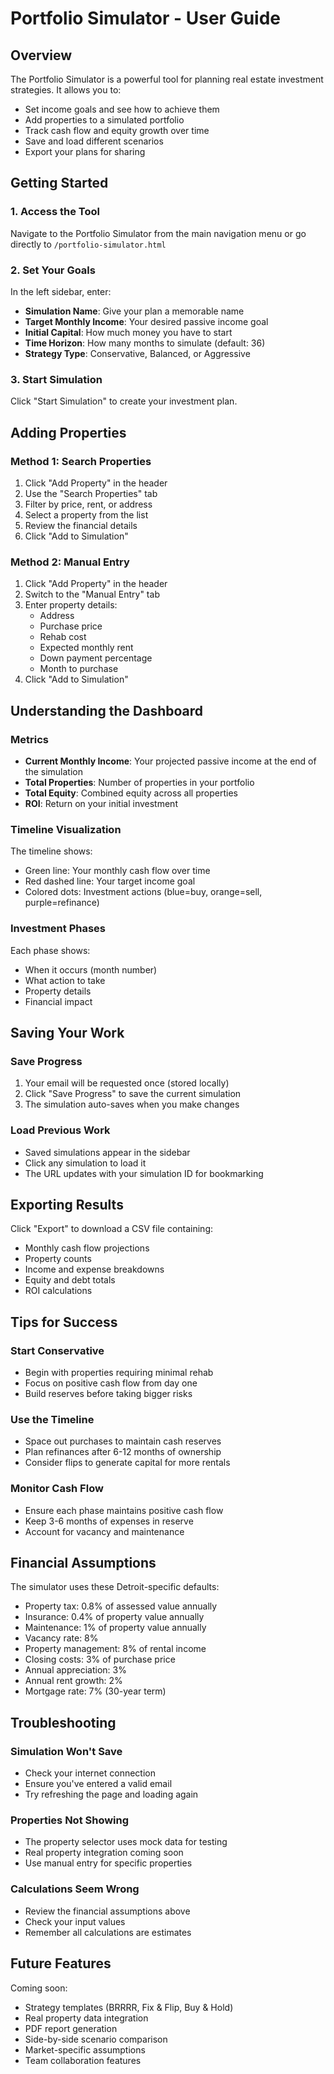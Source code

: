 # Portfolio Simulator - User Guide

## Overview

The Portfolio Simulator is a powerful tool for planning real estate investment strategies. It allows you to:
- Set income goals and see how to achieve them
- Add properties to a simulated portfolio
- Track cash flow and equity growth over time
- Save and load different scenarios
- Export your plans for sharing

## Getting Started

### 1. Access the Tool
Navigate to the Portfolio Simulator from the main navigation menu or go directly to `/portfolio-simulator.html`

### 2. Set Your Goals
In the left sidebar, enter:
- **Simulation Name**: Give your plan a memorable name
- **Target Monthly Income**: Your desired passive income goal
- **Initial Capital**: How much money you have to start
- **Time Horizon**: How many months to simulate (default: 36)
- **Strategy Type**: Conservative, Balanced, or Aggressive

### 3. Start Simulation
Click "Start Simulation" to create your investment plan.

## Adding Properties

### Method 1: Search Properties
1. Click "Add Property" in the header
2. Use the "Search Properties" tab
3. Filter by price, rent, or address
4. Select a property from the list
5. Review the financial details
6. Click "Add to Simulation"

### Method 2: Manual Entry
1. Click "Add Property" in the header
2. Switch to the "Manual Entry" tab
3. Enter property details:
   - Address
   - Purchase price
   - Rehab cost
   - Expected monthly rent
   - Down payment percentage
   - Month to purchase
4. Click "Add to Simulation"

## Understanding the Dashboard

### Metrics
- **Current Monthly Income**: Your projected passive income at the end of the simulation
- **Total Properties**: Number of properties in your portfolio
- **Total Equity**: Combined equity across all properties
- **ROI**: Return on your initial investment

### Timeline Visualization
The timeline shows:
- Green line: Your monthly cash flow over time
- Red dashed line: Your target income goal
- Colored dots: Investment actions (blue=buy, orange=sell, purple=refinance)

### Investment Phases
Each phase shows:
- When it occurs (month number)
- What action to take
- Property details
- Financial impact

## Saving Your Work

### Save Progress
1. Your email will be requested once (stored locally)
2. Click "Save Progress" to save the current simulation
3. The simulation auto-saves when you make changes

### Load Previous Work
- Saved simulations appear in the sidebar
- Click any simulation to load it
- The URL updates with your simulation ID for bookmarking

## Exporting Results

Click "Export" to download a CSV file containing:
- Monthly cash flow projections
- Property counts
- Income and expense breakdowns
- Equity and debt totals
- ROI calculations

## Tips for Success

### Start Conservative
- Begin with properties requiring minimal rehab
- Focus on positive cash flow from day one
- Build reserves before taking bigger risks

### Use the Timeline
- Space out purchases to maintain cash reserves
- Plan refinances after 6-12 months of ownership
- Consider flips to generate capital for more rentals

### Monitor Cash Flow
- Ensure each phase maintains positive cash flow
- Keep 3-6 months of expenses in reserve
- Account for vacancy and maintenance

## Financial Assumptions

The simulator uses these Detroit-specific defaults:
- Property tax: 0.8% of assessed value annually
- Insurance: 0.4% of property value annually
- Maintenance: 1% of property value annually
- Vacancy rate: 8%
- Property management: 8% of rental income
- Closing costs: 3% of purchase price
- Annual appreciation: 3%
- Annual rent growth: 2%
- Mortgage rate: 7% (30-year term)

## Troubleshooting

### Simulation Won't Save
- Check your internet connection
- Ensure you've entered a valid email
- Try refreshing the page and loading again

### Properties Not Showing
- The property selector uses mock data for testing
- Real property integration coming soon
- Use manual entry for specific properties

### Calculations Seem Wrong
- Review the financial assumptions above
- Check your input values
- Remember all calculations are estimates

## Future Features

Coming soon:
- Strategy templates (BRRRR, Fix & Flip, Buy & Hold)
- Real property data integration
- PDF report generation
- Side-by-side scenario comparison
- Market-specific assumptions
- Team collaboration features